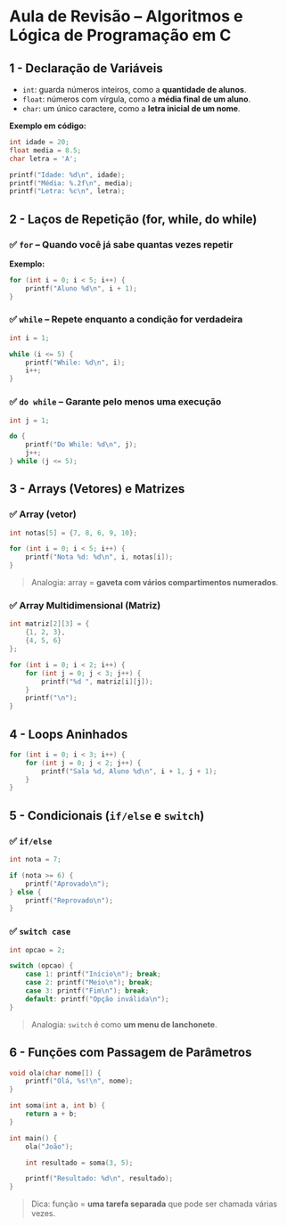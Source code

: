 # **Aula de Revisão – Algoritmos e Lógica de Programação em C**

## **1 - Declaração de Variáveis**

- `int`: guarda números inteiros, como a **quantidade de alunos**.
- `float`: números com vírgula, como a **média final de um aluno**.
- `char`: um único caractere, como a **letra inicial de um nome**.

**Exemplo em código:**

```c
int idade = 20;
float media = 8.5;
char letra = 'A';

printf("Idade: %d\n", idade);
printf("Média: %.2f\n", media);
printf("Letra: %c\n", letra);
```

## **2 - Laços de Repetição (for, while, do while)**

### ✅ **`for` – Quando você já sabe quantas vezes repetir**

**Exemplo:**

```c
for (int i = 0; i < 5; i++) {
    printf("Aluno %d\n", i + 1);
}
```

### ✅ **`while` – Repete enquanto a condição for verdadeira**

```c
int i = 1;

while (i <= 5) {
    printf("While: %d\n", i);
    i++;
}
```

### ✅ **`do while` – Garante pelo menos uma execução**

```c
int j = 1;

do {
    printf("Do While: %d\n", j);
    j++;
} while (j <= 5);
```

## **3 - Arrays (Vetores) e Matrizes**

### ✅ **Array (vetor)**

```c
int notas[5] = {7, 8, 6, 9, 10};

for (int i = 0; i < 5; i++) {
    printf("Nota %d: %d\n", i, notas[i]);
}
```

> Analogia: array = **gaveta com vários compartimentos numerados**.

### ✅ **Array Multidimensional (Matriz)**

```c
int matriz[2][3] = {
    {1, 2, 3},
    {4, 5, 6}
};

for (int i = 0; i < 2; i++) {
    for (int j = 0; j < 3; j++) {
        printf("%d ", matriz[i][j]);
    }
    printf("\n");
}
```

## **4 - Loops Aninhados**

```c
for (int i = 0; i < 3; i++) {
    for (int j = 0; j < 2; j++) {
        printf("Sala %d, Aluno %d\n", i + 1, j + 1);
    }
}
```

## **5 - Condicionais (`if/else` e `switch`)**

### ✅ **`if/else`**

```c
int nota = 7;

if (nota >= 6) {
    printf("Aprovado\n");
} else {
    printf("Reprovado\n");
}
```

### ✅ **`switch case`**

```c
int opcao = 2;

switch (opcao) {
    case 1: printf("Início\n"); break;
    case 2: printf("Meio\n"); break;
    case 3: printf("Fim\n"); break;
    default: printf("Opção inválida\n");
}
```

> Analogia: `switch` é como **um menu de lanchonete**.

## **6 - Funções com Passagem de Parâmetros**

```c
void ola(char nome[]) {
    printf("Olá, %s!\n", nome);
}

int soma(int a, int b) {
    return a + b;
}

int main() {
    ola("João");

    int resultado = soma(3, 5);

    printf("Resultado: %d\n", resultado);
}
```

> Dica: função = **uma tarefa separada** que pode ser chamada várias vezes.
